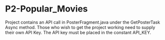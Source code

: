 # P2-Popular_Movies

Project contains an API call in PosterFragment.java under the GetPosterTask Async method. Those who wish to get the project working need 
to supply their own API Key. The API key must be placed in the constant API_KEY.

